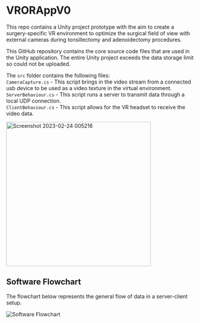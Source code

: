 # VRORAppV0
This repo contains a Unity project prototype with the aim to create a surgery-specific VR environment to optimize the surgical field of view with external cameras during tonsillectomy and adenoidectomy procedures.


This GitHub repository contains the core source code files that are used in the Unity application. The entire Unity project exceeds the data storage limit so could not be uploaded.

The `src` folder contains the following files: <br />
`CameraCapture.cs` - This script brings in the video stream from a connected usb device to be used as a video texture in the virtual environment. <br />
`ServerBehaviour.cs` - This script runs a server to transmit data through a local UDP connection. <br />
`ClientBehaviour.cs` - This script allows for the VR headset to receive the video data. <br />

<img width="387" alt="Screenshot 2023-02-24 005216" src="https://user-images.githubusercontent.com/65694382/221104523-88d25754-ba07-418c-8483-ca90ee3c8706.png">

## Software Flowchart
The flowchart below represents the general flow of data in a server-client setup.

![Software Flowchart](VROR_Brainstorm.png)
